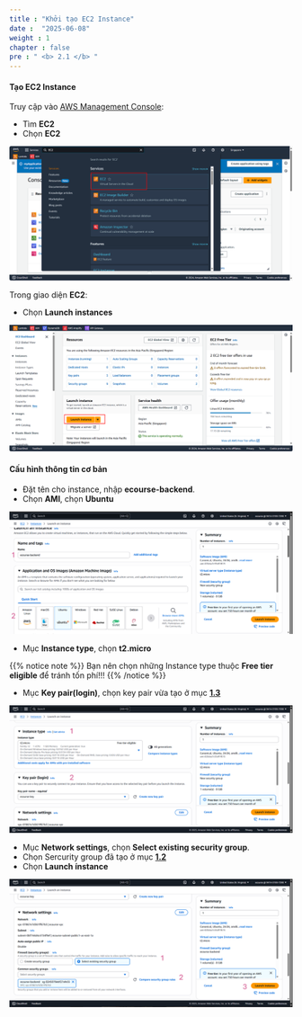 ```yaml
---
title : "Khởi tạo EC2 Instance"
date :  "2025-06-08"
weight : 1
chapter : false
pre : " <b> 2.1 </b> "
---
```


#### Tạo EC2 Instance

Truy cập vào [AWS Management Console](https://ap-southeast-1.console.aws.amazon.com/):

- Tìm **EC2**
- Chọn **EC2**

![Create Account](/images/2/EC.png)

Trong giao diện **EC2**:

- Chọn **Launch instances**

![Create Account](/images/2/EC1.png)

#### Cấu hình thông tin cơ bản

- Đặt tên cho instance, nhập **ecourse-backend**.
- Chọn **AMI**, chọn **Ubuntu**

![Create Account](/images/2/EC3.png)

- Mục **Instance type**, chọn **t2.micro**

{{% notice note %}}
Bạn nên chọn những Instance type thuộc **Free tier eligible** để tránh tốn phí!!!
{{% /notice %}}

- Mục **Key pair(login)**, chọn key pair vừa tạo ở mục [**1.3**](/vi/1-create-new-aws-account/1.3-create-key-pair/)

![Create Account](/images/2/EC4.png)

- Mục **Network settings**, chọn **Select existing security group**.
- Chọn Sercurity group  đã tạo ở mục [**1.2**](/vi/1-create-new-aws-account/1.2-create-security-group-for-ec2/)
- Chọn **Launch ínstance**

![Create Account](/images/2/EC5.png)

